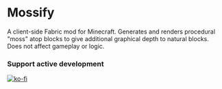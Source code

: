 # Mossify
A client-side Fabric mod for Minecraft. Generates and renders procedural "moss" atop blocks to give additional graphical depth to natural blocks. Does not affect gameplay or logic.

### Support active development
[![ko-fi](https://ko-fi.com/img/githubbutton_sm.svg)](https://ko-fi.com/danvanbueren)
